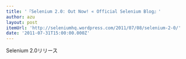 ```yaml
---
title: '『Selenium 2.0: Out Now! « Official Selenium Blog』'
author: azu
layout: post
itemUrl: 'http://seleniumhq.wordpress.com/2011/07/08/selenium-2-0/'
date: '2011-07-31T15:00:00.000Z'
---
```

Selenium 2.0リリース


